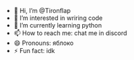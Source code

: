 - 👋 Hi, I’m @Tironflap
- 👀 I’m interested in wriring code
- 🌱 I’m currently learning python
- 📫 How to reach me: chat me in discord 
- 😄 Pronouns: яблоко
- ⚡ Fun fact: idk

<!---
Tironflap/Tironflap is a ✨ special ✨ repository because its `README.md` (this file) appears on your GitHub profile.
You can click the Preview link to take a look at your changes.
--->
